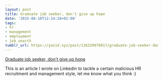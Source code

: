 ```yaml
---
layout: post
title: Graduate job seeker, don't give up hope
date: '2015-08-10T12:14:28+02:00'
tags:
- hr
- management
- employment
- job_search
tumblr_url: https://yazid.xyz/post/126329979817/graduate-job-seeker-dont-give-up-hope
---
```

[Graduate job seeker, don't give up hope](https://www.linkedin.com/pulse/youre-disappointment-recruitment-management-yazid-hamdi)  

This is an article I wrote on Linkedin to tackle a certain malicious HR recruitment and management style, let me know what you think :)

